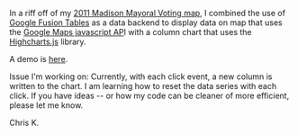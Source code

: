 In a riff off of my [2011 Madison Mayoral Voting map](https://github.com/chrislkeller/2011-Madison-Mayoral-Voting), I combined the use of [Google Fusion Tables](http://www.google.com/fusiontables/) as a data backend to display data on map that uses the [Google Maps javascript AP](http://code.google.com/apis/maps/documentation/javascript/)I with a column chart that uses the [Highcharts.js](http://www.highcharts.com/) library.

A demo is [here](http://www.projects.chrislkeller.com/ft-highcharts/).

Issue I'm working on: Currently, with each click event, a new column is written to the chart. I am learning how to reset the data series with each click. If you have ideas -- or how my code can be cleaner of more efficient, please let me know.

Chris K.
